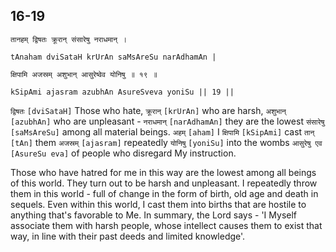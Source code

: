 ## 16-19


```shloka-sa
तानहम् द्विषतः क्रूरान् संसारेषु नराधमान् ।
```
```shloka-sa-hk
tAnaham dviSataH krUrAn saMsAreSu narAdhamAn |
```
```shloka-sa
क्षिपामि अजस्रम् अशुभान् आसुरेष्वेव योनिषु ॥ १९ ॥
```
```shloka-sa-hk
kSipAmi ajasram azubhAn AsureSveva yoniSu || 19 ||
```

`द्विषतः` `[dviSataH]` Those who hate, `क्रूरान्` `[krUrAn]` who are harsh, `अशुभान्` `[azubhAn]` who are unpleasant - `नराधमान्` `[narAdhamAn]` they are the lowest `संसारेषु` `[saMsAreSu]` among all material beings. `अहम्` `[aham]` I `क्षिपामि` `[kSipAmi]` cast `तान्` `[tAn]` them `अजस्रम्` `[ajasram]` repeatedly `योनिषु` `[yoniSu]` into the wombs `आसुरेषु एव` `[AsureSu eva]` of people who disregard My instruction.

Those who have hatred for me in this way are the lowest among all beings of this world. They turn out to be harsh and unpleasant. I repeatedly throw them in this world - full of change in the form of birth, old age and death in sequels. Even within this world, I cast them into births that are hostile to anything that's favorable to Me.
In summary, the Lord says - 'I Myself associate them with harsh people, whose intellect causes them to exist that way, in line with their past deeds and limited knowledge'.

